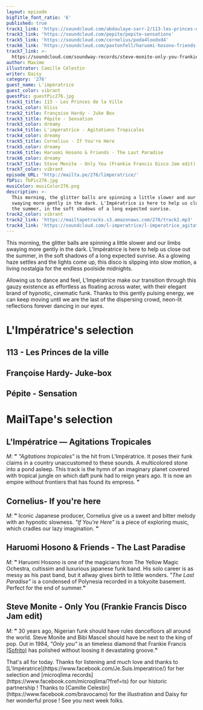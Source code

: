 ```yaml
---
layout: episode
bigTitle_font_ratio: '6'
published: true
track1_link: 'https://soundcloud.com/abdoulaye-sarr-2/113-les-princes-de-la-ville'
track3_link: 'https://soundcloud.com/pepite/pepite-sensations'
track5_link: 'https://soundcloud.com/cornelius/poda4loodxd4'
track6_link: 'https://soundcloud.com/paxtonfell/haruomi-hosono-friends-the-last-paradise'
track7_link: >-
  https://soundcloud.com/soundway-records/steve-monite-only-you-frankie-francis-disco-jam-edit-1
author: Maxime
illustrator: Camille Célestin
writer: Daisy
category: '276'
guest_name: L'impératrice
guest_color: vibrant
guestPic: guestPic276.jpg
track1_title: 113 - Les Princes de la Ville
track1_color: bliss
track2_title: Françoise Hardy - Juke Box
track3_title: Pépite - Sensation
track3_color: dreamy
track4_title: L'impératrice - Agitations Tropicales
track4_color: dreamy
track5_title: Cornelius - If You're Here
track5_color: dreamy
track6_title: Haruomi Hosono & Friends - The Last Paradise
track6_color: dreamy
track7_title: Steve Monite - Only You (Frankie Francis Disco Jam edit)
track7_color: vibrant
episode_URL: 'http://mailta.pe/276/limperatrice/'
fbPic: fbPic276.jpg
musiColor: musiColor276.png
description: >-
  This morning, the glitter balls are spinning a little slower and our limbs
  swaying more gently in the dark. L'Impératrice is here to help us close out
  the summer, in the soft shadows of a long expected sunrise.
track2_color: vibrant
track2_link: 'https://mailtapetracks.s3.amazonaws.com/276/track2.mp3'
track4_link: 'https://soundcloud.com/l-imperatrice/l-imperatrice_agitations-tropicales'
---
```

<p id="introduction">This morning, the glitter balls are spinning a little slower and our limbs swaying more gently in the dark. L'Impératrice is here to help us close out the summer, in the soft shadows of a long expected sunrise. As a glowing haze settles and the lights come up, this disco is slipping into slow motion, a living nostalgia for the endless poolside midnights.</p>
<p>Allowing us to dance and feel, L'Impératrice make our transition through this gauzy existence as effortless as floating across water, with their elegant brand of hypnotic, cinematic funk. Thanks to this gently pulsing energy, we can keep moving until we are the last of the dispersing crowd, neon-lit reflections forever dancing in our eyes.</p> 


# L'Impératrice's selection


## 113 - Les Princes de la ville

## Françoise Hardy- Juke-box

## Pépite - Sensation


# MailTape's selection

## L'Impératrice — Agitations Tropicales
_M_: **"** _"Agitations tropicales"_ is the hit from L'Impératrice. It poses their funk claims in a country unaccustomed to these sounds. A multicolored stone into a pond asleep. This track is the hymn of an imaginary planet covered with tropical jungle on which daft punk had to reign years ago. It is now an empire without frontiers that has found its empress. **"**

## Cornelius- If you're here
_M_: **"** Iconic Japanese producer, Cornelius give us a sweet and bitter melody with an hypnotic slowness. _"If You're Here"_ is a piece of exploring music, which cradles our lazy imagination. **"**

## Haruomi Hosono & Friends - The Last Paradise
_M_: **"** Haruomi Hosono is one of the magicians from The Yellow Magic Ochestra, cultissim and luxurious japanese funk band. His solo career is as messy as his past band, but it allway gives birth to little wonders. _"The Last Paradise"_ is a condensed of Polynesia recorded in a tokyoite basement. Perfect for the end of summer.**"**

## Steve Monite - Only You (Frankie Francis Disco Jam edit)
_M_: **"** 30 years ago, Nigerian funk should have rules dancefloors all around the world. Steve Monite and Bibi Mascel should have be next to the king of pop. Out in 1984, _"Only you"_ is an timeless diamond that Frankie Francis [(Sofrito)](http://www.sofrito.co.uk/) has polished without loosing it devastating groove.**"**

<p id="outroduction">That's all for today. Thanks for listening and much love and thanks to [L'Impératrice](https://www.facebook.com/Je.Suis.Imperatrice/) for her selection and [microqlima records](https://www.facebook.com/microqlima/?fref=ts) for our historic partnership ! Thanks to [Camille Celestin](https://www.facebook.com/bravocamo) for the illustration and Daisy for her wonderful prose ! See you next week folks. </p>
